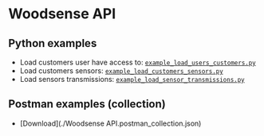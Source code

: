 # Woodsense API

## Python examples

- Load customers user have access to: [`example_load_users_customers.py`](./example_load_users_customers.py)
- Load customers sensors: [`example_load_customers_sensors.py`](./example_load_customers_sensors.py)
- Load sensors transmissions: [`example_load_sensor_transmissions.py`](./example_load_sensor_transmissions.py)

## Postman examples (collection)

- [Download](./Woodsense API.postman_collection.json)
